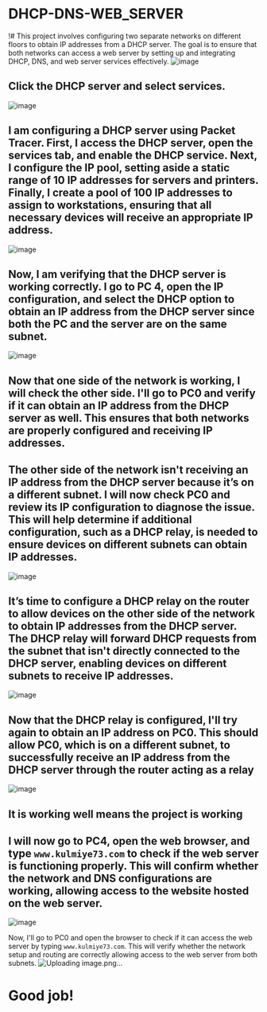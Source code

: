 # DHCP-DNS-WEB_SERVER
!# This project involves configuring two separate networks on different floors to obtain IP addresses from a DHCP server. The goal is to ensure that both networks can access a web server by setting up and integrating DHCP, DNS, and web server services effectively.
 ![image](https://github.com/user-attachments/assets/d475afe5-a954-44c9-bd7a-009c933ee874)




## Click the DHCP server and select services. 

![image](https://github.com/user-attachments/assets/0108acbb-8337-407e-aa37-5125494062c9)











## I am configuring a DHCP server using Packet Tracer. First, I access the DHCP server, open the services tab, and enable the DHCP service. Next, I configure the IP pool, setting aside a static range of 10 IP addresses for servers and printers. Finally, I create a pool of 100 IP addresses to assign to workstations, ensuring that all necessary devices will receive an appropriate IP address.


![image](https://github.com/user-attachments/assets/1da8818f-7b16-40be-a7ea-dbedb556d239)

 











## Now, I am verifying that the DHCP server is working correctly. I go to PC 4, open the IP configuration, and select the DHCP option to obtain an IP address from the DHCP server since both the PC and the server are on the same subnet.

 ![image](https://github.com/user-attachments/assets/1c07b422-2118-40be-9edf-b0ba1a43766e)



## Now that one side of the network is working, I will check the other side. I'll go to PC0 and verify if it can obtain an IP address from the DHCP server as well. This ensures that both networks are properly configured and receiving IP addresses. 
## The other side of the network isn't receiving an IP address from the DHCP server because it’s on a different subnet. I will now check PC0 and review its IP configuration to diagnose the issue. This will help determine if additional configuration, such as a DHCP relay, is needed to ensure devices on different subnets can obtain IP addresses.
 
![image](https://github.com/user-attachments/assets/bd5b7b2b-fc92-4592-8b9b-a58be590ad9a)















## It’s time to configure a DHCP relay on the router to allow devices on the other side of the network to obtain IP addresses from the DHCP server. The DHCP relay will forward DHCP requests from the subnet that isn't directly connected to the DHCP server, enabling devices on different subnets to receive IP addresses.

![image](https://github.com/user-attachments/assets/1e95de6a-230f-4704-b8ed-feb9f5aa4fba)

 











## Now that the DHCP relay is configured, I'll try again to obtain an IP address on PC0. This should allow PC0, which is on a different subnet, to successfully receive an IP address from the DHCP server through the router acting as a relay


 ![image](https://github.com/user-attachments/assets/dddd539b-c3e8-4731-b30d-fc392a691f3c)







## It is working well means the project is working









## I will now go to PC4, open the web browser, and type `www.kulmiye73.com` to check if the web server is functioning properly. This will confirm whether the network and DNS configurations are working, allowing access to the website hosted on the web server.


 
![image](https://github.com/user-attachments/assets/c40f7ef8-44fb-4515-8967-04ca7b68d922)















Now, I'll go to PC0 and open the browser to check if it can access the web server by typing `www.kulmiye73.com`. This will verify whether the network setup and routing are correctly allowing access to the web server from both subnets.
![Uploading image.png…]()

 

# Good job!































